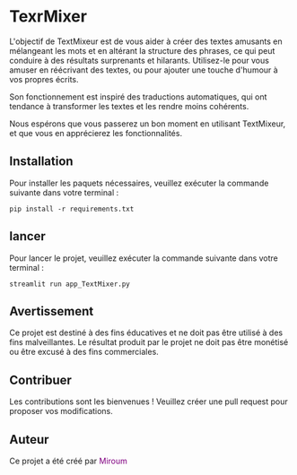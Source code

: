 # TexrMixer

L'objectif de TextMixeur est de vous aider à créer des textes amusants en mélangeant les mots et en altérant la structure des phrases, ce qui peut conduire à des résultats surprenants et hilarants. Utilisez-le pour vous amuser en réécrivant des textes, ou pour ajouter une touche d'humour à vos propres écrits.

Son fonctionnement est inspiré des traductions automatiques, qui ont tendance à transformer les textes et les rendre moins cohérents.

Nous espérons que vous passerez un bon moment en utilisant TextMixeur, et que vous en apprécierez les fonctionnalités.

## Installation

Pour installer les paquets nécessaires, veuillez exécuter la commande suivante dans votre terminal :


`pip install -r requirements.txt`

## lancer

Pour lancer le projet, veuillez exécuter la commande suivante dans votre terminal :

`streamlit run app_TextMixer.py`


## Avertissement

Ce projet est destiné à des fins éducatives et ne doit pas être utilisé à des fins malveillantes. Le résultat produit par le projet ne doit pas être monétisé ou être excusé à des fins commerciales.

## Contribuer

Les contributions sont les bienvenues ! Veuillez créer une pull request pour proposer vos modifications.

## Auteur

Ce projet a été créé par <font color="purple">Miroum</font>


